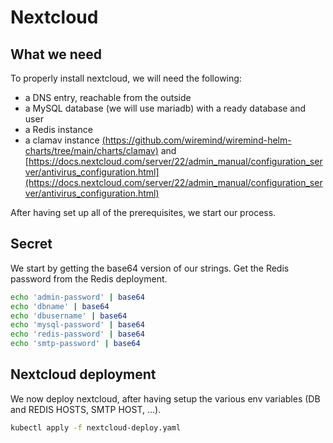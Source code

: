 # Nextcloud

## What we need

To properly install nextcloud, we will need the following:

- a DNS entry, reachable from the outside
- a MySQL database (we will use mariadb) with a ready database and user
- a Redis instance
- a clamav instance [(https://github.com/wiremind/wiremind-helm-charts/tree/main/charts/clamav)](https://github.com/wiremind/wiremind-helm-charts/tree/main/charts/clamav) and [https://docs.nextcloud.com/server/22/admin_manual/configuration_server/antivirus_configuration.html](https://docs.nextcloud.com/server/22/admin_manual/configuration_server/antivirus_configuration.html)

After having set up all of the prerequisites, we start our process.

## Secret

We start by getting the base64 version of our strings. Get the Redis password from the Redis deployment.

```bash
echo 'admin-password' | base64
echo 'dbname' | base64
echo 'dbusername' | base64
echo 'mysql-password' | base64
echo 'redis-password' | base64
echo 'smtp-password' | base64
```

## Nextcloud deployment

We now deploy nextcloud, after having setup the various env variables (DB and REDIS HOSTS, SMTP HOST, ...).

```bash
kubectl apply -f nextcloud-deploy.yaml
```
